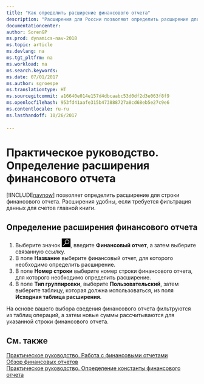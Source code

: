 ```yaml
---
title: "Как определить расширение финансового отчета"
description: "Расширения для России позволяют определить расширение для строки финансового отчета. Расширения удобны, если требуется фильтрация данных для счетов главной книги."
documentationcenter: 
author: SorenGP
ms.prod: dynamics-nav-2018
ms.topic: article
ms.devlang: na
ms.tgt_pltfrm: na
ms.workload: na
ms.search.keywords: 
ms.date: 07/01/2017
ms.author: sgroespe
ms.translationtype: HT
ms.sourcegitcommit: a16640e014e157d4dbcaabc53d0df2d3e063f8f9
ms.openlocfilehash: 953fd41aafe315b473888727a8cd68eb5e27c9e6
ms.contentlocale: ru-ru
ms.lasthandoff: 10/26/2017

---
```

# <a name="how-to-define-an-account-schedule-extension"></a>Практическое руководство. Определение расширения финансового отчета
[!INCLUDE[navnow](../../includes/navnow_md.md)] позволяет определить расширение для строки финансового отчета. Расширения удобны, если требуется фильтрация данных для счетов главной книги.  

## <a name="to-define-an-account-schedule-extension"></a>Определение расширения финансового отчета  

1.  Выберите значок ![Поиск страницы или отчета](../../media/ui-search/search_small.png "Значок поиска страницы или отчета"), введите **Финансовый отчет**, а затем выберите связанную ссылку.  
2.  В поле **Название** выберите финансовый отчет, для которого необходимо определить расширение.  
3.  В поле **Номер строки** выберите номер строки финансового отчета, для которого необходимо определить расширение.  
4.  В поле **Тип группировки**, выберите **Пользовательский**, затем выберите таблицу, которая должна использоваться, из поля **Исходная таблица расширения**.  

На основе вашего выбора сведения финансового отчета фильтруются из таблиц операций, а затем новые суммы рассчитываются для указанной строки финансового отчета.  

## <a name="see-also"></a>См. также  
 [Практическое руководство. Работа с финансовыми отчетами](../../bi-how-work-account-schedule.md)   
 [Обзор финансовых отчетов](account-schedules-overview.md)   
 [Практическое руководство. Определение константы финансового отчета](how-to-define-an-account-schedule-constant.md)


